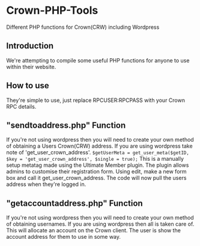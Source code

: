 # Crown-PHP-Tools
Different PHP functions for Crown(CRW) including Wordpress 

## Introduction
We're attempting to compile some useful PHP functions for anyone to use within their website.

## How to use
They're simple to use, just replace RPCUSER:RPCPASS with your Crown RPC details.

## "sendtoaddress.php" Function
If you're not using wordpress then you will need to create your own method of obtaining a Users Crown(CRW) address.
If you are using wordpress take note of 'get_user_crown_address'.
```$getUserMeta = get_user_meta($getID, $key = 'get_user_crown_address', $single = true);```
This is a manually setup metatag made using the Ultimate Member plugin.
The plugin allows admins to customise their registration form.
Using edit, make a new form box and call it get_user_crown_address.
The code will now pull the users address when they're logged in.

## "getaccountaddress.php" Function
If you're not using wordpress then you will need to create your own method of obtaining usernames.
If you are using wordpress then all is taken care of.
This will allocate an account on the Crown client. The user is show the account address for them to use in some way.
